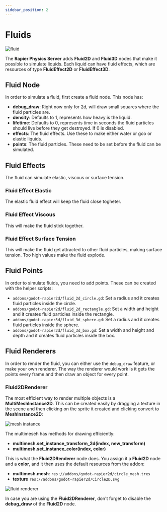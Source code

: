 ```yaml
---
sidebar_position: 2
---
```


# Fluids


![fluid](/img/fluids/Fluid2D.png)

The **Rapier Physics Server** adds **Fluid2D** and **Fluid3D** nodes that make it possible to simulate liquids. Each liquid can have fluid effects, which are resources of type **FluidEffect2D** or **FluidEffect3D**.

## Fluid Node

In order to simulate a fluid, first create a fluid node. This node has:
- **debug_draw**: Right now only for 2d, will draw small squares where the fluid particles are.
- **density**: Defaults to 1, represents how heavy is the liquid.
- **lifetime**: Defaults to 0, represents time in seconds the fluid particles should live before they get destroyed. If 0 is disabled.
- **effects**: The fluid effects. Use these to make either water or goo or elastic liquids.
- **points**: The fluid particles. These need to be set before the fluid can be simulated.

## Fluid Effects

The fluid can simulate elastic, viscous or surface tension.

### Fluid Effect Elastic

The elastic fluid effect will keep the fluid close togheter.

### Fluid Effect Viscous

This will make the fluid stick together.

### Fluid Effect Surface Tension

This will make the fluid get attracted to other fluid particles, making surface tension. Too high values make the fluid explode.

## Fluid Points

In order to simulate fluids, you need to add points. These can be created with the helper scripts:
- `addons/godot-rapier2d/fluid_2d_circle.gd`: Set a radius and it creates fluid particles inside the circle.
- `addons/godot-rapier2d/fluid_2d_rectangle.gd`: Set a width and height and it creates fluid particles inside the rectangle.
- `addons/godot-rapier3d/fluid_3d_sphere.gd`: Set a radius and it creates fluid particles inside the sphere.
- `addons/godot-rapier3d/fluid_3d_box.gd`: Set a width and height and depth and it creates fluid particles inside the box.

## Fluid Renderers

In order to render the fluid, you can either use the `debug_draw` feature, or make your own renderer. The way the renderer would work is it gets the points every frame and then draw an object for every point.

### Fluid2DRenderer

The most efficient way to render multiple objects is a **MultiMeshInstance2D**. This can be created easily by dragging a texture in the scene and then clicking on the sprite it created and clicking convert to **MeshInstance2D**:

![mesh instance](/img/fluids/mesh_instance.png)

The multimeseh has methods for drawing efficiently:
- **multimesh.set_instance_transform_2d(index, new_transform)**
- **multimesh.set_instance_color(index, color)**

This is what the **Fluid2DRenderer** node does. You assign it a **Fluid2D** node and a **color**, and it then uses the default resources from the addon:
- **multimesh.mesh**: `res://addons/godot-rapier2d/circle_mesh.tres`
- **texture** `res://addons/godot-rapier2d/Circle2D.svg`

![fluid renderer](/img/fluids/fluid_renderer.png)

In case you are using the **Fluid2DRenderer**, don't forget to disable the **debug_draw** of the **Fluid2D** node.
